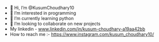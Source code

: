 - 👋 Hi, I’m @KusumChoudhary10
- 👀 I’m interested in programming
- 🌱 I’m currently learning python
- 💞️ I’m looking to collaborate on new projects
- My linkedin - www.linkedin.com/in/kusum-choudhary-a19aa42bb
- How to reach me :- https://www.instagram.com/kusum_choudhary10/


<!---
KusumChoudhary10/KusumChoudhary10 is a ✨ special ✨ repository because its `README.md` (this file) appears on your GitHub profile.
You can click the Preview link to take a look at your changes.
--->
